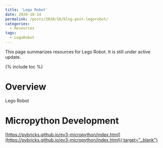 ```yaml
---
title: 'Lego Robot'
date: 2020-10-14
permalink: /posts/2020/10/blog-post-legorobot/
categories:
  - Resources  
tags:  
  - LegoRobot
---
```


This page summarizes resources for Lego Robot. It is still under active update.

{% include toc %}

# Overview
Lego Robot

# Micropython Development
[https://pybricks.github.io/ev3-micropython/index.html](https://pybricks.github.io/ev3-micropython/index.html){:target="_blank"}

